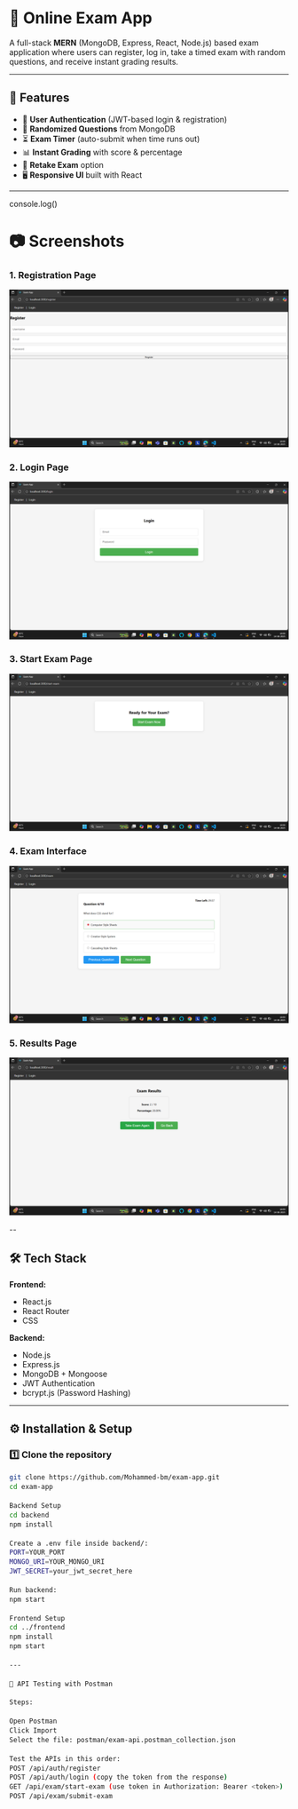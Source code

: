 # 📝 Online Exam App
A full-stack **MERN** (MongoDB, Express, React, Node.js) based exam application where users can register, log in, take a timed exam with random questions, and receive instant grading results.

-----

## 🚀 Features
- 🔐 **User Authentication** (JWT-based login & registration)
- 🎯 **Randomized Questions** from MongoDB
- ⏳ **Exam Timer** (auto-submit when time runs out)
- 📊 **Instant Grading** with score & percentage
- 🔄 **Retake Exam** option
- 🖥 **Responsive UI** built with React

---
console.log()
# 📷 Screenshots

### 1. Registration Page
![Registration Page](screenshots/registration.png)

### 2. Login Page
![Login Page](screenshots/login.png)

### 3. Start Exam Page
![Start Exam Page](screenshots/start-exam.png)

### 4. Exam Interface
![Exam Page](screenshots/exam.png)

### 5. Results Page
![Results Page](screenshots/results.png)

--

## 🛠 Tech Stack
**Frontend:**
- React.js
- React Router
- CSS

**Backend:**
- Node.js
- Express.js
- MongoDB + Mongoose
- JWT Authentication
- bcrypt.js (Password Hashing) 

---

## ⚙️ Installation & Setup

### 1️⃣ Clone the repository
```bash
git clone https://github.com/Mohammed-bm/exam-app.git
cd exam-app

Backend Setup
cd backend
npm install

Create a .env file inside backend/:
PORT=YOUR_PORT
MONGO_URI=YOUR_MONGO_URI
JWT_SECRET=your_jwt_secret_here

Run backend:
npm start

Frontend Setup
cd ../frontend
npm install
npm start

---

🧪 API Testing with Postman

Steps:

Open Postman
Click Import
Select the file: postman/exam-api.postman_collection.json

Test the APIs in this order:
POST /api/auth/register
POST /api/auth/login (copy the token from the response)
GET /api/exam/start-exam (use token in Authorization: Bearer <token>)
POST /api/exam/submit-exam
